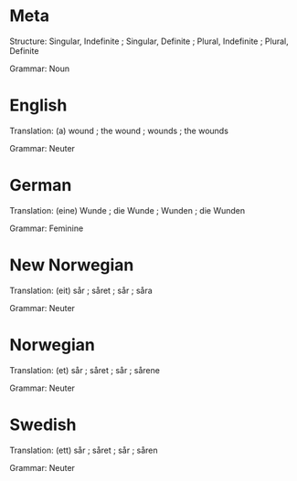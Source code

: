 Meta
====

Structure: Singular, Indefinite ; Singular, Definite ; Plural, Indefinite ; Plural, Definite

Grammar:   Noun



English
=======

Translation: (a) wound ; the wound ; wounds ; the wounds

Grammar:     Neuter



German
======

Translation: (eine) Wunde ; die Wunde ; Wunden ; die Wunden

Grammar:     Feminine



New Norwegian
=============

Translation: (eit) sår ; såret ; sår ; såra

Grammar:     Neuter



Norwegian
=========

Translation: (et) sår ; såret ; sår ; sårene

Grammar:     Neuter



Swedish
=======

Translation: (ett) sår ; såret ; sår ; såren

Grammar:     Neuter
